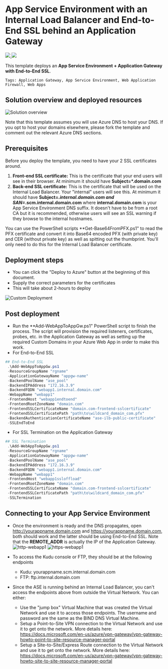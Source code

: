 # App Service Environment with an Internal Load Balancer and End-to-End SSL behind an Application Gateway

<a href="https://portal.azure.com/#create/Microsoft.Template/uri/https%3A%2F%2Fraw.githubusercontent.com%2Fsabbour%2Fappgw-aseilbssl%2Fmaster%2Fazuredeploy.json" target="_blank">
<img src="https://raw.githubusercontent.com/Azure/azure-quickstart-templates/master/1-CONTRIBUTION-GUIDE/images/deploytoazure.png"/>
</a>
<a href="http://armviz.io/#/?load=https%3A%2F%2Fraw.githubusercontent.com%2Fsabbour%2Fappgw-aseilbssl%2Fmaster%2Fazuredeploy.json" target="_blank">
<img src="https://raw.githubusercontent.com/Azure/azure-quickstart-templates/master/1-CONTRIBUTION-GUIDE/images/visualizebutton.png"/>
</a>

This template deploys an **App Service Environment + Application Gateway with End-to-End SSL**.

`Tags: Application Gateway, App Service Environment, Web Application Firewall, Web Apps`

## Solution overview and deployed resources

![Solution overview](images/architecture.png)

Note that this template assumes you will use Azure DNS to host your DNS. If you opt to host your domains elsewhere, please fork the template and comment out the relevant Azure DNS sections.

## Prerequisites

Before you deploy the template, you need to have your 2 SSL certificates around.
1. **Front-end SSL certificate:** This is the certificate that your end users will see in their browser. At minimum it should have **Subject=*.domain.com**
2. **Back-end SSL certificate:** This is the certificate that will be used on the Internal Load Balancer. Your "internal" users will see this. At minimum it should have **Subject=*.internal.domain.com and SAN=*.scm.internal.domain.com** where **internal.domain.com** is your App Service Environment DNS suffix. It doesn't have to be from a root CA but it is recommended, otherwise users will see an SSL warning if they browse to the internal hostnames.


You can use the PowerShell scripts **Get-Base64FromPFX.ps1" to read the PFX certificate and convert it into Base64 encoded PFX (with private key) and CER (without private key) as well as spitting out the thumbprint.
You'll only need to do this for the Internal Load Balancer certificate.

## Deployment steps

+ You can click the "Deploy to Azure" button at the beginning of this document.
+ Supply the correct parameters for the certificates
+ This will take about 2-hours to deploy

![Custom Deployment](images/customtemplate.png)

## Post deployment

+ Run the **Add-WebAppToAppGw.ps1" PowerShell script to finish the process. The script will provision the required listeners, certificates, probes, etc. in the Application Gateway as well as setting up the required Custom Domains in your Azure Web App in order to make this work.
+ For End-to-End SSL
```PowerShell
## End-to-End SSL
 .\Add-WebAppToAppGw.ps1
 -ResourceGroupName "rgname"
 -ApplicationGatewayName "appgw-name"
 -BackendPoolName "ase_pool"
 -BackendIPAddress "172.16.3.9"
 -BackendFQDN "webapp1.internal.domain.com"
 -WebappName "webapp1"
 -FrontendHost "webapp1endtoend"
 -FrontendRootZoneName "domain.com"
 -FrontendSSLCertificateName "domain.com-frontend-sslcertificate"
 -FrontendSSLCertificatePath "path\to\wildcard_domain_com.pfx"
 -BackendAuthenticationCertificateName "ase-ilb-public-certificate"
 -SSLEndToEnd
```
+ For SSL Termination on the Application Gateway
```PowerShell
## SSL Termination
 .\Add-WebAppToAppGw.ps1
 -ResourceGroupName "rgname"
 -ApplicationGatewayName "appgw-name"
 -BackendPoolName "ase_pool"
 -BackendIPAddress "172.16.3.9"
 -BackendFQDN "webapp1.internal.domain.com"
 -WebappName "webapp1"
 -FrontendHost "webapp1ssloffload"
 -FrontendRootZoneName "domain.com"
 -FrontendSSLCertificateName "domain.com-frontend-sslcertificate"
 -FrontendSSLCertificatePath "path\to\wildcard_domain_com.pfx"
 -SSLTermination
```

## Connecting to your App Service Environment
+ Once the environment is ready and the DNS propagates, open http://yourappname.domain.com and https://yourappname.domain.com, both should work and the latter should be using End-to-End SSL. Note that the **REMOTE_ADDR** is actually the IP of the Application Gateway.
![http-webapp1](images/http-webapp1.png)
![https-webapp1](images/https-webapp1.png)

+ To access the Kudu console or FTP, they should be at the following endpoints
   + Kudu: yourappname.scm.internal.domain.com
   + FTP: ftp.internal.domain.com

+ Since the ASE is running behind an Internal Load Balancer, you can't access the endpoints above from outside the Virtual Network. You can either:
   + Use the "jump box" Virtual Machine that was created the Virtual Network and use it to access those endpoints. The username and password are the same as the BIND DNS Virtual Machine.
   + Setup a Point-to-Site VPN connection to the Virtual Network and use it to get onto the network. More details here: https://docs.microsoft.com/en-us/azure/vpn-gateway/vpn-gateway-howto-point-to-site-resource-manager-portal
   + Setup a Site-to-Site/Express Route connection to the Virtual Network and use it to get onto the network. More details here: https://docs.microsoft.com/en-us/azure/vpn-gateway/vpn-gateway-howto-site-to-site-resource-manager-portal
